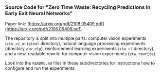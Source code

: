 ### Source Code for "Zero Time Waste: Recycling Predictions in Early Exit Neural Networks"

Paper link: [https://arxiv.org/pdf/2106.05409.pdf](https://arxiv.org/pdf/2106.05409.pdf)

The repository is split into multiple parts: computer vision experiments (`ztw_cv_original` directory),
natural language processing experiments (directory `ztw_nlp`), reinforcement learning
experiments (`ztw_rl` directory), and a new, readable rewrite for computer vision experiments (`ztw_rewrite`).

Look into the `README.md` files in these subdirectories for instructions how to configure and run the experiments.